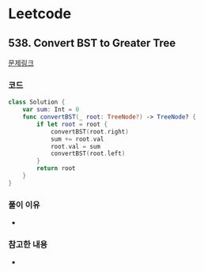 # Leetcode

## 538. Convert BST to Greater Tree


[문제링크](https://leetcode.com/problems/convert-bst-to-greater-tree/)



### 코드

```swift
class Solution {
    var sum: Int = 0
    func convertBST(_ root: TreeNode?) -> TreeNode? {
        if let root = root {
            convertBST(root.right)
            sum += root.val
            root.val = sum
            convertBST(root.left)
        }
        return root
    }
}
```

### 풀이 이유
-

### 참고한 내용
- 